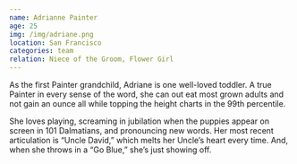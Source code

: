 ```yaml
---
name: Adrianne Painter
age: 25
img: /img/adriane.png
location: San Francisco
categories: team
relation: Niece of the Groom, Flower Girl
---
```

As the first Painter grandchild, Adriane is one well-loved toddler. A true Painter in every sense of the word, she can out eat most grown adults and not gain an ounce all while topping the height charts in the 99th percentile.  

She loves playing, screaming in jubilation when the puppies appear on screen in 101 Dalmatians, and pronouncing new words. Her most recent articulation is “Uncle David,” which melts her Uncle’s heart every time.  And, when she throws in a “Go Blue,” she’s just showing off.